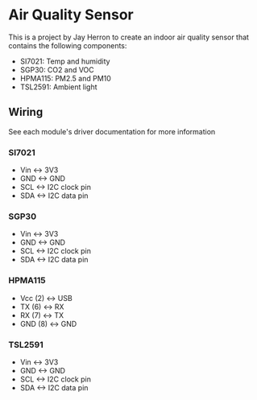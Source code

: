 # Air Quality Sensor

This is a project by Jay Herron to create an indoor air quality sensor that contains the following components:

* SI7021: Temp and humidity
* SGP30: CO2 and VOC
* HPMA115: PM2.5 and PM10
* TSL2591: Ambient light

## Wiring

See each module's driver documentation for more information

### SI7021

* Vin <-> 3V3
* GND <-> GND
* SCL <-> I2C clock pin
* SDA <-> I2C data pin

### SGP30

* Vin <-> 3V3
* GND <-> GND
* SCL <-> I2C clock pin
* SDA <-> I2C data pin

### HPMA115

* Vcc (2) <-> USB
* TX (6) <-> RX
* RX (7) <-> TX
* GND (8) <-> GND

### TSL2591

* Vin <-> 3V3
* GND <-> GND
* SCL <-> I2C clock pin
* SDA <-> I2C data pin